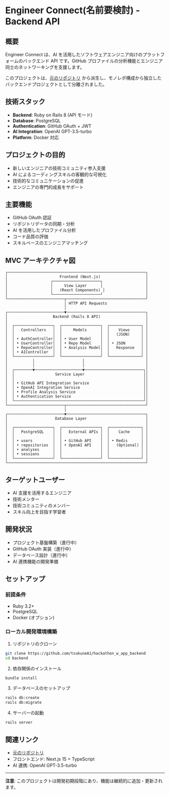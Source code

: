 # Engineer Connect(名前要検討) - Backend API

## 概要

Engineer Connect は、AI を活用したソフトウェアエンジニア向けのプラットフォームのバックエンド API です。GitHub プロファイルの分析機能とエンジニア同士のネットワーキングを支援します。

このプロジェクトは、[元のリポジトリ](https://github.com/tsukuneA1/hackathon_w_app) から派生し、モノレポ構成から独立したバックエンドプロジェクトとして分離されました。

## 技術スタック

- **Backend**: Ruby on Rails 8 (API モード)
- **Database**: PostgreSQL
- **Authentication**: GitHub OAuth + JWT
- **AI Integration**: OpenAI GPT-3.5-turbo
- **Platform**: Docker 対応

## プロジェクトの目的

- 新しいエンジニアの技術コミュニティ参入支援
- AI によるコーディングスキルの客観的な可視化
- 技術的なコミュニケーションの促進
- エンジニアの専門的成長をサポート

## 主要機能

- GitHub OAuth 認証
- リポジトリデータの同期・分析
- AI を活用したプロファイル分析
- コード品質の評価
- スキルベースのエンジニアマッチング

## MVC アーキテクチャ図

```
┌─────────────────────────────────────────────────────────────┐
│                       Frontend (Next.js)                    │
│                   ┌─────────────────────┐                   │
│                   │     View Layer      │                   │
│                   │   (React Components) │                  │
│                   └─────────────────────┘                   │
└─────────────────────────┬───────────────────────────────────┘
                          │ HTTP API Requests
                          │
┌─────────────────────────▼───────────────────────────────────┐
│                    Backend (Rails 8 API)                    │
│                                                             │
│  ┌─────────────────┐  ┌─────────────────┐  ┌──────────────┐ │
│  │   Controllers   │  │     Models      │  │    Views     │ │
│  │                 │  │                 │  │   (JSON)     │ │
│  │ • AuthController│  │ • User Model    │  │              │ │
│  │ • UserController│  │ • Repo Model    │  │ • JSON       │ │
│  │ • RepoController│  │ • Analysis Model│  │   Response   │ │
│  │ • AIController  │  │                 │  │              │ │
│  └─────────────────┘  └─────────────────┘  └──────────────┘ │
│           │                     │                           │
│           │                     │                           │
│  ┌────────▼─────────────────────▼──────────────────────────┐│
│  │                  Service Layer                          ││
│  │                                                         ││
│  │ • GitHub API Integration Service                        ││
│  │ • OpenAI Integration Service                            ││
│  │ • Profile Analysis Service                              ││
│  │ • Authentication Service                                ││
│  └─────────────────────────────────────────────────────────┘│
└─────────────────────────┬───────────────────────────────────┘
                          │
┌─────────────────────────▼───────────────────────────────────┐
│                     Database Layer                          │
│                                                             │
│  ┌─────────────────┐  ┌─────────────────┐  ┌──────────────┐ │
│  │   PostgreSQL    │  │   External APIs │  │    Cache     │ │
│  │                 │  │                 │  │              │ │
│  │ • users         │  │ • GitHub API    │  │ • Redis      │ │
│  │ • repositories  │  │ • OpenAI API    │  │   (Optional) │ │
│  │ • analyses      │  │                 │  │              │ │
│  │ • sessions      │  │                 │  │              │ │
│  └─────────────────┘  └─────────────────┘  └──────────────┘ │
└─────────────────────────────────────────────────────────────┘
```

## ターゲットユーザー

- AI 支援を活用するエンジニア
- 技術メンター
- 技術コミュニティのメンバー
- スキル向上を目指す学習者

## 開発状況

- プロジェクト基盤構築（進行中）
- GitHub OAuth 実装（進行中）
- データベース設計（進行中）
- AI 連携機能の開発準備

## セットアップ

### 前提条件

- Ruby 3.2+
- PostgreSQL
- Docker (オプション)

### ローカル開発環境構築

1. リポジトリのクローン
```bash
git clone https://github.com/tsukuneA1/hackathon_w_app_backend
cd backend
```

2. 依存関係のインストール
```bash
bundle install
```

3. データベースのセットアップ
```bash
rails db:create
rails db:migrate
```

4. サーバーの起動
```bash
rails server
```

## 関連リンク

- [元のリポジトリ](https://github.com/tsukuneA1/hackathon_w_app)
- フロントエンド: Next.js 15 + TypeScript
- AI 連携: OpenAI GPT-3.5-turbo

---

**注意**: このプロジェクトは開発初期段階にあり、機能は継続的に追加・更新されます。
